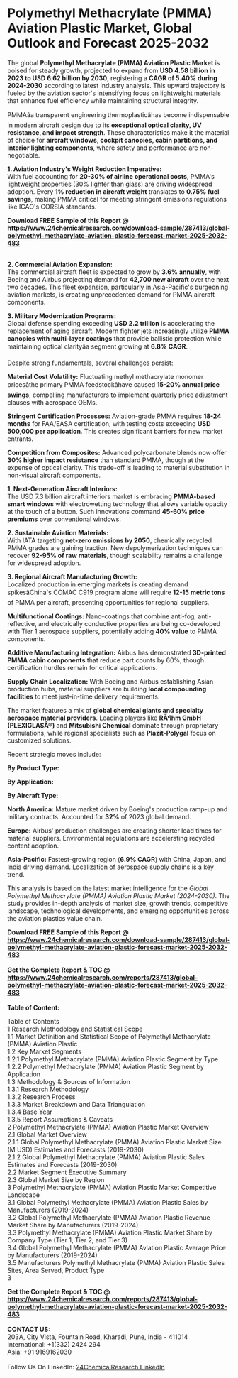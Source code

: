 <h1>Polymethyl Methacrylate (PMMA) Aviation Plastic Market, Global Outlook and Forecast 2025-2032</h1><p>The global <strong>Polymethyl Methacrylate (PMMA) Aviation Plastic Market</strong> is poised for steady growth, projected to expand from <strong>USD 4.58 billion in 2023 to USD 6.62 billion by 2030</strong>, registering a <strong>CAGR of 5.40% during 2024-2030</strong> according to latest industry analysis. This upward trajectory is fueled by the aviation sector's intensifying focus on lightweight materials that enhance fuel efficiency while maintaining structural integrity.</p><p>PMMAâa transparent engineering thermoplasticâhas become indispensable in modern aircraft design due to its <strong>exceptional optical clarity, UV resistance, and impact strength</strong>. These characteristics make it the material of choice for <strong>aircraft windows, cockpit canopies, cabin partitions, and interior lighting components</strong>, where safety and performance are non-negotiable.</p><p><strong>1. Aviation Industry's Weight Reduction Imperative:</strong><br>
With fuel accounting for <strong>20-30% of airline operational costs</strong>, PMMA's lightweight properties (30% lighter than glass) are driving widespread adoption. Every <strong>1% reduction in aircraft weight</strong> translates to <strong>0.75% fuel savings</strong>, making PMMA critical for meeting stringent emissions regulations like ICAO's CORSIA standards.</p><div><b>Download FREE Sample of this Report @ 
            <a href="https://www.24chemicalresearch.com/download-sample/287413/global-polymethyl-methacrylate-aviation-plastic-forecast-market-2025-2032-483">
            https://www.24chemicalresearch.com/download-sample/287413/global-polymethyl-methacrylate-aviation-plastic-forecast-market-2025-2032-483</a></b></div><br><p><strong>2. Commercial Aviation Expansion:</strong><br>
The commercial aircraft fleet is expected to grow by <strong>3.6% annually</strong>, with Boeing and Airbus projecting demand for <strong>42,700 new aircraft</strong> over the next two decades. This fleet expansion, particularly in Asia-Pacific's burgeoning aviation markets, is creating unprecedented demand for PMMA aircraft components.</p><p><strong>3. Military Modernization Programs:</strong><br>
Global defense spending exceeding <strong>USD 2.2 trillion</strong> is accelerating the replacement of aging aircraft. Modern fighter jets increasingly utilize <strong>PMMA canopies with multi-layer coatings</strong> that provide ballistic protection while maintaining optical clarityâa segment growing at <strong>6.8% CAGR</strong>.</p><p>Despite strong fundamentals, several challenges persist:</p><p><strong>Material Cost Volatility:</strong> Fluctuating methyl methacrylate monomer pricesâthe primary PMMA feedstockâhave caused <strong>15-20% annual price swings</strong>, compelling manufacturers to implement quarterly price adjustment clauses with aerospace OEMs.</p><p><strong>Stringent Certification Processes:</strong> Aviation-grade PMMA requires <strong>18-24 months</strong> for FAA/EASA certification, with testing costs exceeding <strong>USD 500,000 per application</strong>. This creates significant barriers for new market entrants.</p><p><strong>Competition from Composites:</strong> Advanced polycarbonate blends now offer <strong>30% higher impact resistance</strong> than standard PMMA, though at the expense of optical clarity. This trade-off is leading to material substitution in non-visual aircraft components.</p><p><strong>1. Next-Generation Aircraft Interiors:</strong><br>
The USD 7.3 billion aircraft interiors market is embracing <strong>PMMA-based smart windows</strong> with electrowetting technology that allows variable opacity at the touch of a button. Such innovations command <strong>45-60% price premiums</strong> over conventional windows.</p><p><strong>2. Sustainable Aviation Materials:</strong><br>
With IATA targeting <strong>net-zero emissions by 2050</strong>, chemically recycled PMMA grades are gaining traction. New depolymerization techniques can recover <strong>92-95% of raw materials</strong>, though scalability remains a challenge for widespread adoption.</p><p><strong>3. Regional Aircraft Manufacturing Growth:</strong><br>
Localized production in emerging markets is creating demand spikesâChina's COMAC C919 program alone will require <strong>12-15 metric tons</strong> of PMMA per aircraft, presenting opportunities for regional suppliers.</p><p><strong>Multifunctional Coatings:</strong> Nano-coatings that combine anti-fog, anti-reflective, and electrically conductive properties are being co-developed with Tier 1 aerospace suppliers, potentially adding <strong>40% value</strong> to PMMA components.</p><p><strong>Additive Manufacturing Integration:</strong> Airbus has demonstrated <strong>3D-printed PMMA cabin components</strong> that reduce part counts by 60%, though certification hurdles remain for critical applications.</p><p><strong>Supply Chain Localization:</strong> With Boeing and Airbus establishing Asian production hubs, material suppliers are building <strong>local compounding facilities</strong> to meet just-in-time delivery requirements.</p><p>The market features a mix of <strong>global chemical giants and specialty aerospace material providers</strong>. Leading players like <strong>RÃ¶hm GmbH (PLEXIGLASÂ®)</strong> and <strong>Mitsubishi Chemical</strong> dominate through proprietary formulations, while regional specialists such as <strong>Plazit-Polygal</strong> focus on customized solutions.</p><p>Recent strategic moves include:</p><p><strong>By Product Type:</strong></p><p><strong>By Application:</strong></p><p><strong>By Aircraft Type:</strong></p><p><strong>North America:</strong> Mature market driven by Boeing's production ramp-up and military contracts. Accounted for <strong>32%</strong> of 2023 global demand.</p><p><strong>Europe:</strong> Airbus' production challenges are creating shorter lead times for material suppliers. Environmental regulations are accelerating recycled content adoption.</p><p><strong>Asia-Pacific:</strong> Fastest-growing region (<strong>6.9% CAGR</strong>) with China, Japan, and India driving demand. Localization of aerospace supply chains is a key trend.</p><p>This analysis is based on the latest market intelligence for the <em>Global Polymethyl Methacrylate (PMMA) Aviation Plastic Market (2024-2030)</em>. The study provides in-depth analysis of market size, growth trends, competitive landscape, technological developments, and emerging opportunities across the aviation plastics value chain.</p><div><b>Download FREE Sample of this Report @ 
            <a href="https://www.24chemicalresearch.com/download-sample/287413/global-polymethyl-methacrylate-aviation-plastic-forecast-market-2025-2032-483">
            https://www.24chemicalresearch.com/download-sample/287413/global-polymethyl-methacrylate-aviation-plastic-forecast-market-2025-2032-483</a></b></div><br><div><b>Get the Complete Report & TOC @ 
            <a href="https://www.24chemicalresearch.com/reports/287413/global-polymethyl-methacrylate-aviation-plastic-forecast-market-2025-2032-483">
            https://www.24chemicalresearch.com/reports/287413/global-polymethyl-methacrylate-aviation-plastic-forecast-market-2025-2032-483</a></b></div><br>
            <b>Table of Content:</b><p>Table of Contents<br />
1 Research Methodology and Statistical Scope<br />
1.1 Market Definition and Statistical Scope of Polymethyl Methacrylate (PMMA) Aviation Plastic<br />
1.2 Key Market Segments<br />
1.2.1 Polymethyl Methacrylate (PMMA) Aviation Plastic Segment by Type<br />
1.2.2 Polymethyl Methacrylate (PMMA) Aviation Plastic Segment by Application<br />
1.3 Methodology & Sources of Information<br />
1.3.1 Research Methodology<br />
1.3.2 Research Process<br />
1.3.3 Market Breakdown and Data Triangulation<br />
1.3.4 Base Year<br />
1.3.5 Report Assumptions & Caveats<br />
2 Polymethyl Methacrylate (PMMA) Aviation Plastic Market Overview<br />
2.1 Global Market Overview<br />
2.1.1 Global Polymethyl Methacrylate (PMMA) Aviation Plastic Market Size (M USD) Estimates and Forecasts (2019-2030)<br />
2.1.2 Global Polymethyl Methacrylate (PMMA) Aviation Plastic Sales Estimates and Forecasts (2019-2030)<br />
2.2 Market Segment Executive Summary<br />
2.3 Global Market Size by Region<br />
3 Polymethyl Methacrylate (PMMA) Aviation Plastic Market Competitive Landscape<br />
3.1 Global Polymethyl Methacrylate (PMMA) Aviation Plastic Sales by Manufacturers (2019-2024)<br />
3.2 Global Polymethyl Methacrylate (PMMA) Aviation Plastic Revenue Market Share by Manufacturers (2019-2024)<br />
3.3 Polymethyl Methacrylate (PMMA) Aviation Plastic Market Share by Company Type (Tier 1, Tier 2, and Tier 3)<br />
3.4 Global Polymethyl Methacrylate (PMMA) Aviation Plastic Average Price by Manufacturers (2019-2024)<br />
3.5 Manufacturers Polymethyl Methacrylate (PMMA) Aviation Plastic Sales Sites, Area Served, Product Type<br />
3</p><div><b>Get the Complete Report & TOC @ 
            <a href="https://www.24chemicalresearch.com/reports/287413/global-polymethyl-methacrylate-aviation-plastic-forecast-market-2025-2032-483">
            https://www.24chemicalresearch.com/reports/287413/global-polymethyl-methacrylate-aviation-plastic-forecast-market-2025-2032-483</a></b></div><br><b>CONTACT US:</b><br>
            203A, City Vista, Fountain Road, Kharadi, Pune, India - 411014<br>
            International: +1(332) 2424 294<br>
            Asia: +91 9169162030 <br><br>
            Follow Us On LinkedIn: <a href="https://www.linkedin.com/company/24chemicalresearch/">24ChemicalResearch LinkedIn</a>